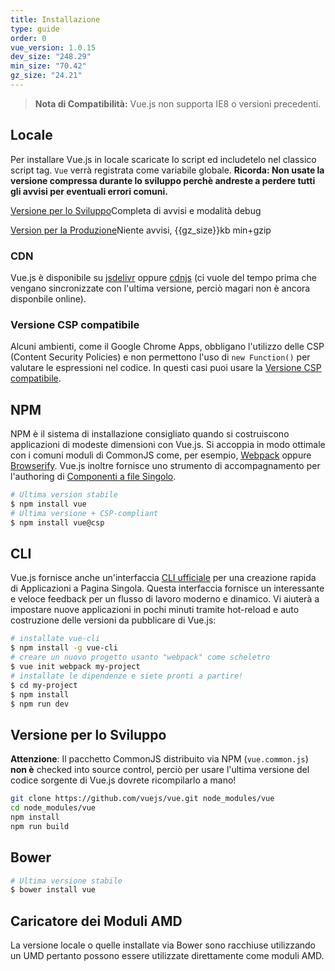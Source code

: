 ```yaml
---
title: Installazione
type: guide
order: 0
vue_version: 1.0.15
dev_size: "248.29"
min_size: "70.42"
gz_size: "24.21"
---
```


> **Nota di Compatibilità:** Vue.js non supporta IE8 o versioni precedenti.

## Locale

Per installare Vue.js in locale scaricate lo script ed includetelo nel classico script tag. `Vue` verrà registrata come variabile globale. **Ricorda: Non usate la versione compressa durante lo sviluppo perchè andreste a perdere tutti gli avvisi per eventuali errori comuni.**

<div id="downloads">
<a class="button" href="/js/vue.js" download>Versione per lo Sviluppo</a><span class="light info">Completa di avvisi e modalità debug</span>

<a class="button" href="/js/vue.min.js" download>Version per la Produzione</a><span class="light info">Niente avvisi, {{gz_size}}kb min+gzip</span>
</div>

### CDN

Vue.js è disponibile su [jsdelivr](//cdn.jsdelivr.net/vue/{{vue_version}}/vue.min.js) oppure [cdnjs](//cdnjs.cloudflare.com/ajax/libs/vue/{{vue_version}}/vue.min.js) (ci vuole del tempo prima che vengano sincronizzate con l'ultima versione, perciò magari non è ancora disponbile online).

### Versione CSP compatibile

Alcuni ambienti, come il Google Chrome Apps, obbligano l'utilizzo delle CSP (Content Security Policies) e non permettono l'uso di `new Function()` per valutare le espressioni nel codice. In questi casi puoi usare la [Versione CSP compatibile](https://github.com/vuejs/vue/tree/csp/dist).

## NPM

NPM è il sistema di installazione consigliato quando si costruiscono applicazioni di modeste dimensioni con Vue.js. Si accoppia in modo ottimale con i comuni moduli di CommonJS come, per esempio, [Webpack](http://webpack.github.io/) oppure [Browserify](http://browserify.org/). Vue.js inoltre fornisce uno strumento di accompagnamento per l'authoring di [Componenti a file Singolo](application.html#Single_File_Components).

``` bash
# Ultima version stabile
$ npm install vue
# Ultima versione + CSP-compliant
$ npm install vue@csp
```

## CLI

Vue.js fornisce anche un'interfaccia [CLI ufficiale](https://github.com/vuejs/vue-cli) per una creazione rapida di Applicazioni a Pagina Singola. Questa interfaccia fornisce un interessante e veloce feedback per un flusso di lavoro moderno e dinamico. Vi aiuterà a impostare nuove applicazioni in pochi minuti tramite hot-reload e auto costruzione delle versioni da pubblicare di Vue.js:

``` bash
# installate vue-cli
$ npm install -g vue-cli
# creare un nuovo progetto usanto "webpack" come scheletro
$ vue init webpack my-project
# installate le dipendenze e siete pronti a partire!
$ cd my-project
$ npm install
$ npm run dev
```

## Versione per lo Sviluppo

**Attenzione**: Il pacchetto CommonJS distribuito via NPM (`vue.common.js`) **non è** checked into source control, perciò per usare l'ultima versione del codice sorgente di Vue.js dovrete ricompilarlo a mano!

``` bash
git clone https://github.com/vuejs/vue.git node_modules/vue
cd node_modules/vue
npm install
npm run build
```

## Bower

``` bash
# Ultima versione stabile
$ bower install vue
```

## Caricatore dei Moduli AMD

La versione locale o quelle installate via Bower sono racchiuse utilizzando un UMD pertanto possono essere utilizzate direttamente come moduli AMD.
